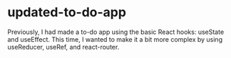 # updated-to-do-app
Previously, I had made a to-do app using the basic React hooks: useState and useEffect.
This time, I wanted to make it a bit more complex by using useReducer, useRef, and react-router.
